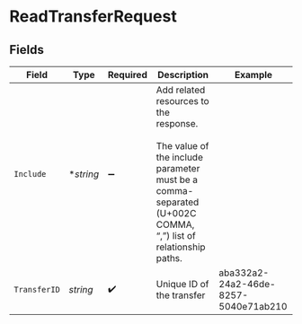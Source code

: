 # ReadTransferRequest


## Fields

| Field                                                                                                                                                  | Type                                                                                                                                                   | Required                                                                                                                                               | Description                                                                                                                                            | Example                                                                                                                                                |
| ------------------------------------------------------------------------------------------------------------------------------------------------------ | ------------------------------------------------------------------------------------------------------------------------------------------------------ | ------------------------------------------------------------------------------------------------------------------------------------------------------ | ------------------------------------------------------------------------------------------------------------------------------------------------------ | ------------------------------------------------------------------------------------------------------------------------------------------------------ |
| `Include`                                                                                                                                              | **string*                                                                                                                                              | :heavy_minus_sign:                                                                                                                                     | Add related resources to the response. <br/><br/>The value of the include parameter must be a comma-separated (U+002C COMMA, “,”) list of relationship paths.<br/> |                                                                                                                                                        |
| `TransferID`                                                                                                                                           | *string*                                                                                                                                               | :heavy_check_mark:                                                                                                                                     | Unique ID of the transfer                                                                                                                              | aba332a2-24a2-46de-8257-5040e71ab210                                                                                                                   |